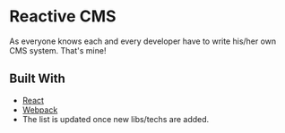 # Reactive CMS

As everyone knows each and every developer have to write his/her own CMS system. That's mine! 

## Built With

* [React](https://reactjs.org/)
* [Webpack](https://webpack.js.org/)
* The list is updated once new libs/techs are added.
